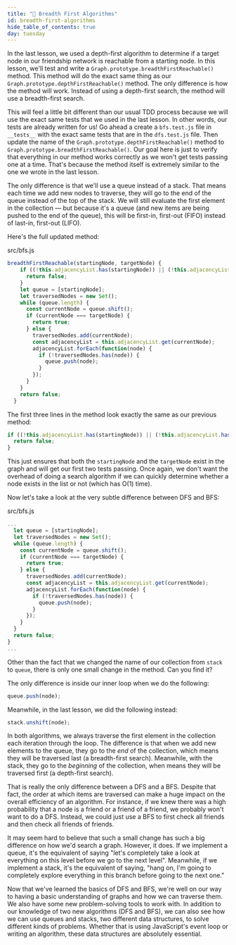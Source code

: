 ```yaml
---
title: "📓 Breadth First Algorithms"
id: breadth-first-algorithms
hide_table_of_contents: true
day: tuesday
---
```


In the last lesson, we used a depth-first algorithm to determine if a target node in our friendship network is reachable from a starting node. In this lesson, we'll test and write a `Graph.prototype.breadthFirstReachable()` method. This method will do the exact same thing as our `Graph.prototype.depthFirstReachable()` method. The only difference is how the method will work. Instead of using a depth-first search, the method will use a breadth-first search.

This will feel a little bit different than our usual TDD process because we will use the exact same tests that we used in the last lesson. In other words, our tests are already written for us! Go ahead a create a `bfs.test.js` file in `__tests__` with the exact same tests that are in the `dfs.test.js` file. Then update the name of the `Graph.prototype.depthFirstReachable()` method to `Graph.prototype.breadthFirstReachable()`. Our goal here is just to verify that everything in our method works correctly as we won't get tests passing one at a time. That's because the method itself is extremely similar to the one we wrote in the last lesson.

The only difference is that we'll use a queue instead of a stack. That means each time we add new nodes to traverse, they will go to the end of the queue instead of the top of the stack. We will still evaluate the first element in the collection — but because it's a queue (and new items are being pushed to the end of the queue), this will be first-in, first-out (FIFO) instead of last-in, first-out (LIFO).

Here's the full updated method:

<div class="filename">src/bfs.js</div>

```js
breadthFirstReachable(startingNode, targetNode) {
    if ((!this.adjacencyList.has(startingNode)) || (!this.adjacencyList.has(targetNode))) {
      return false;
    }
    let queue = [startingNode];
    let traversedNodes = new Set();
    while (queue.length) {
      const currentNode = queue.shift();
      if (currentNode === targetNode) {
        return true;
      } else {
        traversedNodes.add(currentNode);
        const adjacencyList = this.adjacencyList.get(currentNode);
        adjacencyList.forEach(function(node) {
          if (!traversedNodes.has(node)) {
            queue.push(node);
          }
        });
      }
    }
    return false;
  }
```

The first three lines in the method look exactly the same as our previous method:

```js
if ((!this.adjacencyList.has(startingNode)) || (!this.adjacencyList.has(targetNode))) {
  return false;
}
```

This just ensures that both the `startingNode` and the `targetNode` exist in the graph and will get our first two tests passing. Once again, we don't want the overhead of doing a search algorithm if we can quickly determine whether a node exists in the list or not (which has O(1) time).

Now let's take a look at the very subtle difference between DFS and BFS:

<div class="filename">src/bfs.js</div>

```js
...
  let queue = [startingNode];
  let traversedNodes = new Set();
  while (queue.length) {
    const currentNode = queue.shift();
    if (currentNode === targetNode) {
      return true;
    } else {
      traversedNodes.add(currentNode);
      const adjacencyList = this.adjacencyList.get(currentNode);
      adjacencyList.forEach(function(node) {
        if (!traversedNodes.has(node)) {
          queue.push(node);
        }
      });
    }
  }
  return false;
}
...
```

Other than the fact that we changed the name of our collection from `stack` to `queue`, there is only one small change in the method. Can you find it?

The only difference is inside our inner loop when we do the following:

```js
queue.push(node);
```

Meanwhile, in the last lesson, we did the following instead:

```js
stack.unshift(node);
```

In both algorithms, we always traverse the first element in the collection each iteration through the loop. The difference is that when we add new elements to the queue, they go to the _end_ of the collection, which means they will be traversed last (a breadth-first search). Meanwhile, with the stack, they go to the _beginning_ of the collection, when means they will be traversed first (a depth-first search).

That is really the only difference between a DFS and a BFS. Despite that fact, the order at which items are traversed can make a huge impact on the overall efficiency of an algorithm. For instance, if we knew there was a high probability that a node is a friend or a friend of a friend, we probably won't want to do a DFS. Instead, we could just use a BFS to first check all friends and then check all friends of friends.

It may seem hard to believe that such a small change has such a big difference on how we'd search a graph. However, it does. If we implement a queue, it's the equivalent of saying "let's completely take a look at everything on this level before we go to the next level". Meanwhile, if we implement a stack, it's the equivalent of saying, "hang on, I'm going to completely explore everything in this branch before going to the next one."

Now that we've learned the basics of DFS and BFS, we're well on our way to having a basic understanding of graphs and how we can traverse them. We also have some new problem-solving tools to work with. In addition to our knowledge of two new algorithms (DFS and BFS), we can also see how we can use queues and stacks, two different data structures, to solve different kinds of problems. Whether that is using JavaScript's event loop or writing an algorithm, these data structures are absolutely essential.
